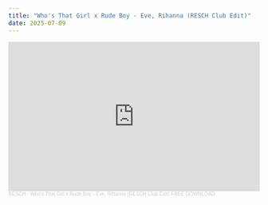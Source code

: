 ```yaml
---
title: "Who's That Girl x Rude Boy - Eve, Rihanna (RESCH Club Edit)"
date: 2025-07-09
---
```


<iframe width="100%" height="300" scrolling="no" frameborder="no" allow="autoplay" src="https://w.soundcloud.com/player/?url=https%3A//api.soundcloud.com/tracks/2127187299&color=%23ff5500&auto_play=false&hide_related=false&show_comments=true&show_user=true&show_reposts=false&show_teaser=true&visual=true"></iframe><div style="font-size: 10px; color: #cccccc;line-break: anywhere;word-break: normal;overflow: hidden;white-space: nowrap;text-overflow: ellipsis; font-family: Interstate,Lucida Grande,Lucida Sans Unicode,Lucida Sans,Garuda,Verdana,Tahoma,sans-serif;font-weight: 100;"><a href="https://soundcloud.com/djresch" title="RESCH" target="_blank" style="color: #cccccc; text-decoration: none;">RESCH</a> · <a href="https://soundcloud.com/djresch/everihannaresch" title="Who&#x27;s That Girl x Rude Boy - Eve, Rihanna (RESCH Club Edit) FREE DOWNLOAD" target="_blank" style="color: #cccccc; text-decoration: none;">Who&#x27;s That Girl x Rude Boy - Eve, Rihanna (RESCH Club Edit) FREE DOWNLOAD</a></div>
